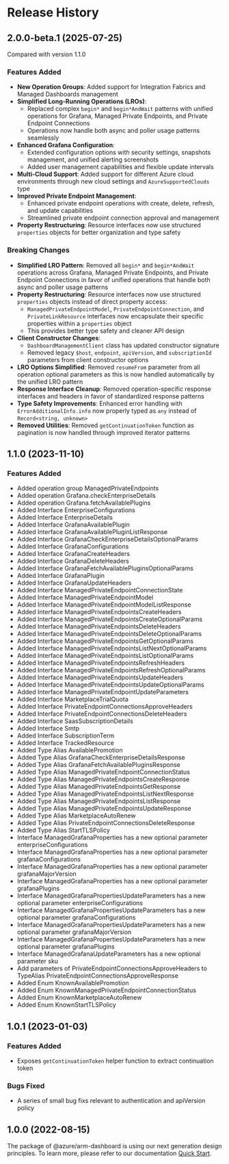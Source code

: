 # Release History

## 2.0.0-beta.1 (2025-07-25)
Compared with version 1.1.0

### Features Added
  - **New Operation Groups**: Added support for Integration Fabrics and Managed Dashboards management
  - **Simplified Long-Running Operations (LROs)**: 
    - Replaced complex `begin*` and `begin*AndWait` patterns with unified operations for Grafana, Managed Private Endpoints, and Private Endpoint Connections
    - Operations now handle both async and poller usage patterns seamlessly
  - **Enhanced Grafana Configuration**: 
    - Extended configuration options with security settings, snapshots management, and unified alerting screenshots
    - Added user management capabilities and flexible update intervals
  - **Multi-Cloud Support**: Added support for different Azure cloud environments through new cloud settings and `AzureSupportedClouds` type
  - **Improved Private Endpoint Management**: 
    - Enhanced private endpoint operations with create, delete, refresh, and update capabilities
    - Streamlined private endpoint connection approval and management
  - **Property Restructuring**: Resource interfaces now use structured `properties` objects for better organization and type safety

### Breaking Changes
  - **Simplified LRO Pattern**: Removed all `begin*` and `begin*AndWait` operations across Grafana, Managed Private Endpoints, and Private Endpoint Connections in favor of unified operations that handle both async and poller usage patterns
  - **Property Restructuring**: Resource interfaces now use structured `properties` objects instead of direct property access:
    - `ManagedPrivateEndpointModel`, `PrivateEndpointConnection`, and `PrivateLinkResource` interfaces now encapsulate their specific properties within a `properties` object
    - This provides better type safety and cleaner API design
  - **Client Constructor Changes**: 
    - `DashboardManagementClient` class has updated constructor signature
    - Removed legacy `$host`, `endpoint`, `apiVersion`, and `subscriptionId` parameters from client constructor options
  - **LRO Options Simplified**: Removed `resumeFrom` parameter from all operation optional parameters as this is now handled automatically by the unified LRO pattern
  - **Response Interface Cleanup**: Removed operation-specific response interfaces and headers in favor of standardized response patterns
  - **Type Safety Improvements**: Enhanced error handling with `ErrorAdditionalInfo.info` now properly typed as `any` instead of `Record<string, unknown>`
  - **Removed Utilities**: Removed `getContinuationToken` function as pagination is now handled through improved iterator patterns

    
## 1.1.0 (2023-11-10)
    
### Features Added

  - Added operation group ManagedPrivateEndpoints
  - Added operation Grafana.checkEnterpriseDetails
  - Added operation Grafana.fetchAvailablePlugins
  - Added Interface EnterpriseConfigurations
  - Added Interface EnterpriseDetails
  - Added Interface GrafanaAvailablePlugin
  - Added Interface GrafanaAvailablePluginListResponse
  - Added Interface GrafanaCheckEnterpriseDetailsOptionalParams
  - Added Interface GrafanaConfigurations
  - Added Interface GrafanaCreateHeaders
  - Added Interface GrafanaDeleteHeaders
  - Added Interface GrafanaFetchAvailablePluginsOptionalParams
  - Added Interface GrafanaPlugin
  - Added Interface GrafanaUpdateHeaders
  - Added Interface ManagedPrivateEndpointConnectionState
  - Added Interface ManagedPrivateEndpointModel
  - Added Interface ManagedPrivateEndpointModelListResponse
  - Added Interface ManagedPrivateEndpointsCreateHeaders
  - Added Interface ManagedPrivateEndpointsCreateOptionalParams
  - Added Interface ManagedPrivateEndpointsDeleteHeaders
  - Added Interface ManagedPrivateEndpointsDeleteOptionalParams
  - Added Interface ManagedPrivateEndpointsGetOptionalParams
  - Added Interface ManagedPrivateEndpointsListNextOptionalParams
  - Added Interface ManagedPrivateEndpointsListOptionalParams
  - Added Interface ManagedPrivateEndpointsRefreshHeaders
  - Added Interface ManagedPrivateEndpointsRefreshOptionalParams
  - Added Interface ManagedPrivateEndpointsUpdateHeaders
  - Added Interface ManagedPrivateEndpointsUpdateOptionalParams
  - Added Interface ManagedPrivateEndpointUpdateParameters
  - Added Interface MarketplaceTrialQuota
  - Added Interface PrivateEndpointConnectionsApproveHeaders
  - Added Interface PrivateEndpointConnectionsDeleteHeaders
  - Added Interface SaasSubscriptionDetails
  - Added Interface Smtp
  - Added Interface SubscriptionTerm
  - Added Interface TrackedResource
  - Added Type Alias AvailablePromotion
  - Added Type Alias GrafanaCheckEnterpriseDetailsResponse
  - Added Type Alias GrafanaFetchAvailablePluginsResponse
  - Added Type Alias ManagedPrivateEndpointConnectionStatus
  - Added Type Alias ManagedPrivateEndpointsCreateResponse
  - Added Type Alias ManagedPrivateEndpointsGetResponse
  - Added Type Alias ManagedPrivateEndpointsListNextResponse
  - Added Type Alias ManagedPrivateEndpointsListResponse
  - Added Type Alias ManagedPrivateEndpointsUpdateResponse
  - Added Type Alias MarketplaceAutoRenew
  - Added Type Alias PrivateEndpointConnectionsDeleteResponse
  - Added Type Alias StartTLSPolicy
  - Interface ManagedGrafanaProperties has a new optional parameter enterpriseConfigurations
  - Interface ManagedGrafanaProperties has a new optional parameter grafanaConfigurations
  - Interface ManagedGrafanaProperties has a new optional parameter grafanaMajorVersion
  - Interface ManagedGrafanaProperties has a new optional parameter grafanaPlugins
  - Interface ManagedGrafanaPropertiesUpdateParameters has a new optional parameter enterpriseConfigurations
  - Interface ManagedGrafanaPropertiesUpdateParameters has a new optional parameter grafanaConfigurations
  - Interface ManagedGrafanaPropertiesUpdateParameters has a new optional parameter grafanaMajorVersion
  - Interface ManagedGrafanaPropertiesUpdateParameters has a new optional parameter grafanaPlugins
  - Interface ManagedGrafanaUpdateParameters has a new optional parameter sku
  - Add parameters of PrivateEndpointConnectionsApproveHeaders to TypeAlias PrivateEndpointConnectionsApproveResponse
  - Added Enum KnownAvailablePromotion
  - Added Enum KnownManagedPrivateEndpointConnectionStatus
  - Added Enum KnownMarketplaceAutoRenew
  - Added Enum KnownStartTLSPolicy
    
## 1.0.1 (2023-01-03)

### Features Added

 -  Exposes `getContinuationToken` helper function to extract continuation token

### Bugs Fixed

  - A series of small bug fixs relevant to authentication and apiVersion policy

## 1.0.0 (2022-08-15)

The package of @azure/arm-dashboard is using our next generation design principles. To learn more, please refer to our documentation [Quick Start](https://aka.ms/azsdk/js/mgmt/quickstart ).
